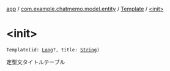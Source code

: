 [app](../../index.md) / [com.example.chatmemo.model.entity](../index.md) / [Template](index.md) / [&lt;init&gt;](./-init-.md)

# &lt;init&gt;

`Template(id: `[`Long`](https://kotlinlang.org/api/latest/jvm/stdlib/kotlin/-long/index.html)`?, title: `[`String`](https://kotlinlang.org/api/latest/jvm/stdlib/kotlin/-string/index.html)`)`

定型文タイトルテーブル

